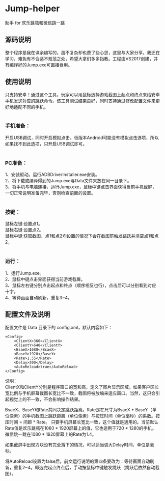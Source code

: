 # Jump-helper
助手 for 欢乐跳瓶和微信跳一跳

## 源码说明
整个程序是我在课余编写的，虽不复杂却也费了些心思，这里与大家分享。我还在学习，难免有不合适不规范之处，希望大拿们多多指教。工程由VS2017创建，并有编译好的Jump.exe可直接食用。</br>

## 使用说明
只支持安卓！通过这个工具，玩家可以用鼠标选择游戏截图上起点和终点来给安卓手机发送对应的跳跃命令。该工具测试结果良好，同时支持通过修改配置文件来更好地适配不同的手机。</br>
 
### 手机准备：</br>
开启USB调试，同时开启模拟点击。低版本Android可能没有模拟点击选项，所以如果找不到此选项，只开启USB调试即可。</br>
 
### PC准备：</br>
1、安装驱动。运行ADBDriverInstaller.exe安装。</br>
2、将下载或编译得到的Jump.exe与Data文件夹放在同一目录下。</br>
3、将手机与电脑连接，运行Jump.exe，鼠标中键点击界面获得当前手机截屏，一切正常说明准备完毕，否则检查前面的设置。</br>
 
### 按键：</br>
鼠标左键:设置点1。</br>
鼠标右键:设置点2。</br>
鼠标中键:获取截图，点1和点2均设置的情况下会在截图前触发跳跃并清空点1和点2。</br>
 
### 运行：</br>
1、运行Jump.exe。</br>
2、鼠标中键点击界面获得当前游戏截屏。</br>
3、鼠标左右键分别点击起点和终点（顺序相反也行），点击后可以分别看到对应十字。</br>
4、等待画面自动刷新，重复3~4。</br>

## 配置文件及说明</br>
配置文件是 Data 目录下的 config.xml，默认内容如下：</br>
```
<Config>
    <ClientX>360</ClientX>
    <ClientY>640</ClientY>
    <BsaeX>1080</BsaeX>
    <BaseY>1920</BaseY>
    <Rate>1.55</Rate>
    <Delay>300</Delay>
    <AutoReload>true</AutoReload>
</Config>
```
说明：</br>
ClientX和ClientY分别是程序窗口的宽和高，定义了图片显示区域。如果客户区长宽比例与手机屏幕截图长宽比不一致，截图将被放缩来适应窗口。当然，这只会引起视觉上的不一致，不会影响操作结果。

BsaeX、BaseY和Rate共同决定跳跃距离。Rate是在尺寸为BsaeX * BaseY（单位像素）的手机截图上跳跃距离（单位像素）与按压时间（单位毫秒）的系数。按压时间 = 间距 * Rate。 只要手机屏幕长宽比一致，这个值就是通用的。当前默认Rate值是欢乐跳瓶在1080 * 1920屏幕上的值，它也适用于720 * 1280的手机。 微信跳一跳在1080 * 1920屏幕上的Rate为1.4。

如果截屏中出现方块没有完全落下的情况，可以适当调大Delay时间，单位是毫秒。

将AutoReload设置为false后，前文运行说明的第四条要改为：等待画面自动刷新，重复2~4。即选完起点终点后，手动按鼠标中键触发跳跃（跳跃后依然自动截图）。
